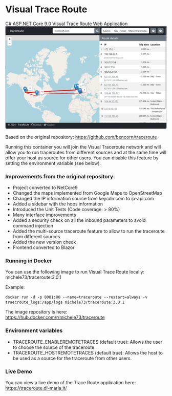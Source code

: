# Visual Trace Route
C# ASP.NET Core 9.0 Visual Trace Route Web Application
![Visual Trace Route Screenshot](https://github.com/mdima/traceroute/blob/master/SupportFiles/screenshot.png?raw=true)

Based on the original repository: https://github.com/bencorn/traceroute

Running this container you will join the Visual Traceroute network and will allow you to run traceroutes from different sources and 
at the same time will offer your host as source for other users. You can disable this feature by setting the environment variable (see below).

### Improvements from the original repository:
* Project converted to NetCore9
* Changed the maps implemented from Google Maps to OpenStreetMap
* Changed the IP information source from keycdn.com to ip-api.com
* Added a sidebar with the hops information
* Introduced the Unit Tests (Code coverage: > 80%)
* Many interface improvements
* Added a security check on all the inbound parameters to avoid command injection
* Added the multi-source traceroute feature to allow to run the traceroute from different sources
* Added the new version check
* Frontend converted to Blazor

### Running in Docker
You can use the following image to run Visual Trace Route locally:
michele73/traceroute:3.0.1

Example:
```
docker run -d -p 8081:80 --name=traceroute --restart=always -v traecroute_logs:/app/logs michele73/traceroute:3.0.1
```

The image repository is here: https://hub.docker.com/r/michele73/traceroute

### Environment variables
* TRACEROUTE_ENABLEREMOTETRACES (default true): Allows the user to choose the source of the traceroute. 
* TRACEROUTE_HOSTREMOTETRACES (default true): Allows the host to be used as a source for the traceroute from other users.

### Live Demo
You can view a live demo of the Trace Route application here: https://traceroute.di-maria.it/
